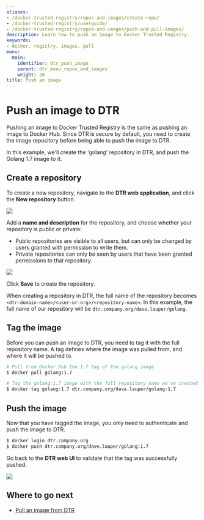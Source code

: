 ```yaml
---
aliases:
- /docker-trusted-registry/repos-and-images/create-repo/
- /docker-trusted-registry/userguide/
- /docker-trusted-registry/repos-and-images/push-and-pull-images/
description: Learn how to push an image to Docker Trusted Registry.
keywords:
- docker, registry, images, pull
menu:
  main:
    identifier: dtr_push_image
    parent: dtr_menu_repos_and_images
    weight: 20
title: Push an image
---
```


# Push an image to DTR

Pushing an image to Docker Trusted Registry is the same as pushing an image
to Docker Hub.
Since DTR is secure by default, you need to create the image repository before
being able to push the image to DTR.

In this example, we'll create the 'golang' repository in DTR, and push the
Golang 1.7 image to it.

## Create a repository

To create a new repository, navigate to the **DTR web application**, and click
the **New repository** button.

![](../images/push-an-image-1.png)

Add a **name and description** for the repository, and choose whether your
repository is public or private:

  * Public repositories are visible to all users, but can only be changed by
  users granted with permission to write them.
  * Private repositories can only be seen by users that have been granted
  permissions to that repository.

![](../images/push-an-image-2.png)

Click **Save** to create the repository.

When creating a repository in DTR, the full name of the repository becomes
`<dtr-domain-name>/<user-or-org>/<repository-name>`. In this example, the full
name of our repository will be `dtr.company.org/dave.lauper/golang`.

## Tag the image

Before you can push an image to DTR, you need to tag it with the full
repository name. A tag defines where the image was pulled from, and where
it will be pushed to.

```bash
# Pull from Docker Hub the 1.7 tag of the golang image
$ docker pull golang:1.7

# Tag the golang:1.7 image with the full repository name we've created in DTR
$ docker tag golang:1.7 dtr.company.org/dave.lauper/golang:1.7
```

## Push the image

Now that you have tagged the image, you only need to authenticate and push the
image to DTR.

```bash
$ docker login dtr.company.org
$ docker push dtr.company.org/dave.lauper/golang:1.7
```

Go back to the **DTR web UI** to validate that the tag was successfully pushed.

![](../images/push-an-image-3.png)

## Where to go next

* [Pull an image from DTR](pull-an-image.md)
